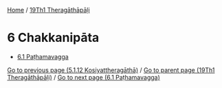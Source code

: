 
[Home](/) / [19Th1 Theragāthāpāḷi](../19Th1.md)

# 6 Chakkanipāta

* [6.1 Paṭhamavagga](6/6.1.md)

[Go to previous page (5.1.12 Kosiyattheragāthā)](5/5.1/5.1.12.md) / [Go to parent page (19Th1 Theragāthāpāḷi)](0.md) / [Go to next page (6.1 Paṭhamavagga)](6/6.1.md)



